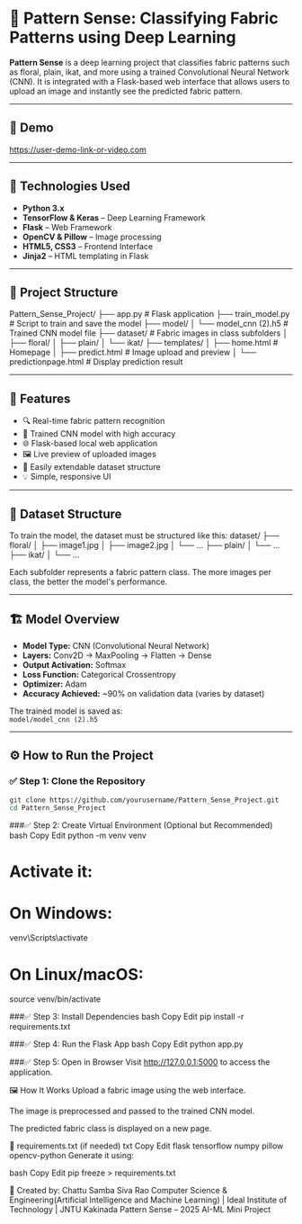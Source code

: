 # 🧵 Pattern Sense: Classifying Fabric Patterns using Deep Learning

**Pattern Sense** is a deep learning project that classifies fabric patterns such as floral, plain, ikat, and more using a trained Convolutional Neural Network (CNN). It is integrated with a Flask-based web interface that allows users to upload an image and instantly see the predicted fabric pattern.

---

## 🚀 Demo

https://user-demo-link-or-video.com

---

## 🧠 Technologies Used

- **Python 3.x**
- **TensorFlow & Keras** – Deep Learning Framework
- **Flask** – Web Framework
- **OpenCV & Pillow** – Image processing
- **HTML5, CSS3** – Frontend Interface
- **Jinja2** – HTML templating in Flask

---

## 📁 Project Structure

Pattern_Sense_Project/
├── app.py # Flask application
├── train_model.py # Script to train and save the model
├── model/
│ └── model_cnn (2).h5 # Trained CNN model file
├── dataset/ # Fabric images in class subfolders
│ ├── floral/
│ ├── plain/
│ └── ikat/
├── templates/
│ ├── home.html # Homepage
│ ├── predict.html # Image upload and preview
│ └── predictionpage.html # Display prediction result

---

## 🎯 Features

- 🔍 Real-time fabric pattern recognition
- 🧠 Trained CNN model with high accuracy
- 🌐 Flask-based local web application
- 🖼️ Live preview of uploaded images
- 📂 Easily extendable dataset structure
- 💡 Simple, responsive UI

---

## 🧪 Dataset Structure

To train the model, the dataset must be structured like this:
dataset/
├── floral/
│ ├── image1.jpg
│ ├── image2.jpg
│ └── ...
├── plain/
│ └── ...
├── ikat/
│ └── ...


Each subfolder represents a fabric pattern class. The more images per class, the better the model's performance.

---

## 🏗️ Model Overview

- **Model Type:** CNN (Convolutional Neural Network)
- **Layers:** Conv2D → MaxPooling → Flatten → Dense
- **Output Activation:** Softmax
- **Loss Function:** Categorical Crossentropy
- **Optimizer:** Adam
- **Accuracy Achieved:** ~90% on validation data (varies by dataset)

The trained model is saved as:  
`model/model_cnn (2).h5`

---

## ⚙️ How to Run the Project

### ✅ Step 1: Clone the Repository
```bash
git clone https://github.com/yourusername/Pattern_Sense_Project.git
cd Pattern_Sense_Project
```

###✅ Step 2: Create Virtual Environment (Optional but Recommended)
bash
Copy
Edit
python -m venv venv
# Activate it:
# On Windows:
venv\Scripts\activate
# On Linux/macOS:
source venv/bin/activate

###✅ Step 3: Install Dependencies
bash
Copy
Edit
pip install -r requirements.txt

###✅ Step 4: Run the Flask App
bash
Copy
Edit
python app.py

###✅ Step 5: Open in Browser
Visit http://127.0.0.1:5000 to access the application.

🖼️ How It Works
Upload a fabric image using the web interface.

The image is preprocessed and passed to the trained CNN model.

The predicted fabric class is displayed on a new page.

📄 requirements.txt (if needed)
txt
Copy
Edit
flask
tensorflow
numpy
pillow
opencv-python
Generate it using:

bash
Copy
Edit
pip freeze > requirements.txt

📌 Created by: Chattu Samba Siva Rao
Computer Science & Engineering(Artificial Intelligence and Machine Learning) | Ideal Institute of Technology | JNTU Kakinada
Pattern Sense – 2025 AI-ML Mini Project

